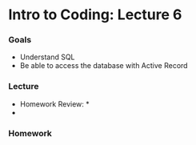 # Intro to Coding: Lecture 6

### Goals

* Understand SQL
* Be able to access the database with Active Record

### Lecture

* Homework Review: []()
  *
*

### Homework

[]()
